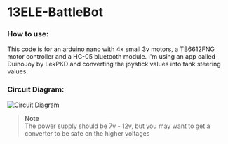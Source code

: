 # 13ELE-BattleBot

### How to use:
This code is for an arduino nano with 4x small 3v motors, a TB6612FNG motor controller and a HC-05 bluetooth module. I'm using an app called DuinoJoy by LekPKD and converting the joystick values into tank steering values.

### Circuit Diagram:
![Circuit Diagram](https://github.com/InvalidSE/13ELE-BattleBot/blob/main/diagram.jpg)

> **Note**\
> The power supply should be 7v - 12v, but you may want to get a converter to be safe on the higher voltages
